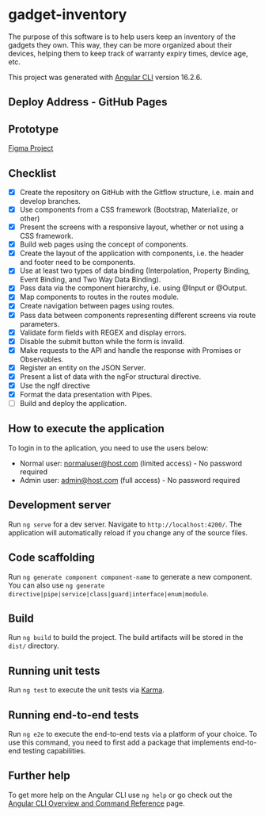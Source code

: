 # gadget-inventory

The purpose of this software is to help users keep an inventory of the gadgets they own. This way, they can be more organized about their devices, helping them to keep track of warranty expiry times, device age, etc.

This project was generated with [Angular CLI](https://github.com/angular/angular-cli) version 16.2.6.

## Deploy Address - GitHub Pages


## Prototype
[Figma Project](https://www.figma.com/file/P33uFr96uPPgNpL1oy9e5F/Gadget-Inventory?type=design&node-id=3%3A2&mode=design&t=ducjazfMI65fUqh5-1)

## Checklist

- [x] Create the repository on GitHub with the Gitflow structure, i.e. main and develop branches.
- [x] Use components from a CSS framework (Bootstrap, Materialize, or other)
- [x] Present the screens with a responsive layout, whether or not using a CSS framework.
- [x] Build web pages using the concept of components.
- [x] Create the layout of the application with components, i.e. the header and footer need to be components.
- [x] Use at least two types of data binding (Interpolation, Property Binding, Event Binding, and Two Way Data Binding).
- [x] Pass data via the component hierarchy, i.e. using @Input or @Output.
- [x] Map components to routes in the routes module.
- [x] Create navigation between pages using routes.
- [x] Pass data between components representing different screens via route parameters.
- [x] Validate form fields with REGEX and display errors.
- [x] Disable the submit button while the form is invalid.
- [x] Make requests to the API and handle the response with Promises or Observables.
- [x] Register an entity on the JSON Server.
- [x] Present a list of data with the ngFor structural directive.
- [x] Use the ngIf directive
- [x] Format the data presentation with Pipes.
- [ ] Build and deploy the application.

## How to execute the application
To login in to the aplication, you need to use the users below:
- Normal user: normaluser@host.com (limited access) - No password required
- Admin user: admin@host.com (full access) - No password required
## Development server

Run `ng serve` for a dev server. Navigate to `http://localhost:4200/`. The application will automatically reload if you change any of the source files.

## Code scaffolding

Run `ng generate component component-name` to generate a new component. You can also use `ng generate directive|pipe|service|class|guard|interface|enum|module`.

## Build

Run `ng build` to build the project. The build artifacts will be stored in the `dist/` directory.

## Running unit tests

Run `ng test` to execute the unit tests via [Karma](https://karma-runner.github.io).

## Running end-to-end tests

Run `ng e2e` to execute the end-to-end tests via a platform of your choice. To use this command, you need to first add a package that implements end-to-end testing capabilities.

## Further help

To get more help on the Angular CLI use `ng help` or go check out the [Angular CLI Overview and Command Reference](https://angular.io/cli) page.
